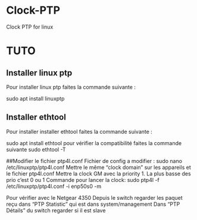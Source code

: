 # Clock-PTP
Clock PTP for linux 

# TUTO
## Installer linux ptp
Pour installer linux ptp faites la commande suivante :

sudo apt install linuxptp

## Installer ethtool
Pour installer installer ethtool faites la commande suivante :

sudo apt install ethtool
pour vérifier la compatibilité faites la commande suivante sudo ethtool -T <interface a tester>

##Modifier le fichier ptp4l.conf
Fichier de config a modifier : sudo nano /etc/linuxptp/ptp4l.conf
Mettre le même “clock domain” sur les appareils et le fichier ptp4l.conf
Mettre la clock GM avec la priority 1. La plus basse des prio c’est 0 ou 1
Commande pour lancer la clock: sudo ptp4l -f /etc/linuxptp/ptp4l.conf -i enp50s0 -m

Pour vérifier avec le Netgear 4350
Depuis le switch regarder les paquet reçu dans “PTP Statistic” qui est dans system/management
Dans “PTP Détails” du switch regarder si il est slave